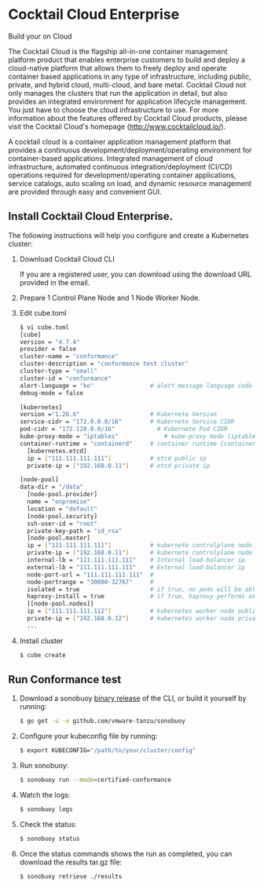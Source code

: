 # Cocktail Cloud Enterprise
Build your on Cloud

The Cocktail Cloud is the flagship all-in-one container management platform product that enables enterprise customers to build and deploy a cloud-native platform
that allows them to freely deploy and operate container based applications in any type of infrastructure, including public, private, and hybrid cloud, multi-cloud, and bare metal.
Cocktail Cloud not only manages the clusters that run the application in detail, but also provides an integrated environment for application lifecycle management.
You just have to choose the cloud infrastructure to use. For more information about the features offered by Cocktail Cloud products, please visit the Cocktail Cloud's homepage (http://www.cocktailcloud.io/).

A cocktail cloud is a container application management platform that provides a continuous development/deployment/operating environment for container-based applications. Integrated management of cloud infrastructure, automated continuous integration/deployment (CI/CD) operations required for development/operating container applications, service catalogs, auto scaling on load, and dynamic resource management are provided through easy and convenient GUI.

## Install Cocktail Cloud Enterprise.

The following instructions will help you configure and create a Kubernetes cluster:

1. Download Cocktail Cloud CLI

   If you are a registered user, you can download using the download URL provided in the email.

2. Prepare 1 Control Plane Node and 1 Node Worker Node.

3. Edit cube.toml
    ```sh
    $ vi cube.toml
    [cube]
    version = "4.7.4"
    provider = false
    cluster-name = "conformance"
    cluster-description = "conformance test cluster"
    cluster-type = "small"
    cluster-id = "conformance"
    alert-language = "ko"                # alert message language code [ko | en]
    debug-mode = false

    [kubernetes]
    version ="1.26.6"                    # Kubernete Version
    service-cidr = "172.0.0.0/16"        # Kubernete Service CIDR
    pod-cidr = "172.128.0.0/16"            # Kubernete Pod CIDR
    kube-proxy-mode = "iptables"             # kube-proxy mode [iptables(default) | ipvs]
    container-runtime = "containerd"     # container runtime [containerd(default) | docker]
      [kubernetes.etcd]
      ip = ["111.111.111.111"]           # etcd public ip
      private-ip = ["192.168.0.11"]      # etcd private ip

    [node-pool]
    data-dir = "/data"
      [node-pool.provider]
      name = "onpremise"
      location = "default"
      [node-pool.security]
      ssh-user-id = "root"
      private-key-path = "id_rsa"
      [node-pool.master]
      ip = ["111.111.111.111"]           # kubernete controlplane node public ip
      private-ip = ["192.168.0.11"]      # kubernete controlplane node private ip
      internal-lb = "111.111.111.111"    # Internal load-balancer ip
      external-lb = "111.111.111.111"    # External load-balancer ip
      node-port-url = "111.111.111.111"  #
      node-portrange = "30000-32767"     #
      isolated = true                    # if true, no pods will be able to scheduler master node unless it has a matching toleration
      haproxy-install = true             # if true, haproxy performs as internal load-balancer
      [[node-pool.nodes]]
      ip = ["111.111.111.112"]           # kubernetes worker node public ip
      private-ip = ["192.168.0.12"]      # kubernetes worker node private ip
      ...

    ```
4. Install cluster
    ```sh
    $ cube create
    ```

## Run Conformance test

1. Download a sonobuoy [binary release](https://github.com/heptio/sonobuoy/releases) of the CLI, or build it yourself by running:
    ```sh
    $ go get -u -v github.com/vmware-tanzu/sonobuoy
    ```

2. Configure your kubeconfig file by running:
    ```sh
    $ export KUBECONFIG="/path/to/your/cluster/config"
    ```

3. Run sonobuoy:
    ```sh
    $ sonobuoy run --mode=certified-conformance
    ```

4. Watch the logs:
    ```sh
    $ sonobuoy logs
    ```

5. Check the status:
    ```sh
    $ sonobuoy status
    ```

6. Once the status commands shows the run as completed, you can download the results tar.gz file:
    ```sh
    $ sonobuoy retrieve ./results
    ```

